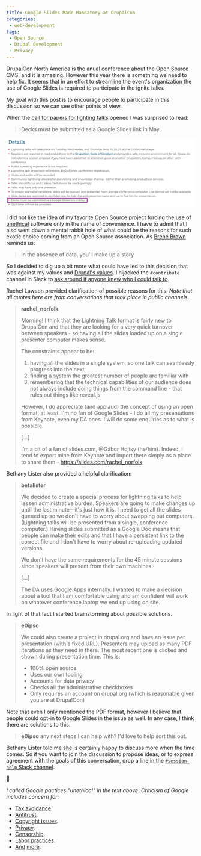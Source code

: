 ```yaml
---
title: Google Slides Made Mandatory at DrupalCon
categories:
 - web-development
tags:
 - Open Source
 - Drupal Development
 - Privacy
---
```

DrupalCon North America is the anual conference about the Open Source CMS, and
it is amazing. However this year there is something we need to help fix. It
seems that in an effort to streamline the event's organization the use of Google
Slides is required to participate in the ignite talks.

My goal with this post is to encourage people to participate in this discussion so
we can see other points of view.
<!-- more -->
When the [call for papers for lighting talks](https://events.drupal.org/minneapolis2020/program/lightning-talk-cfp)
opened I was surprised to read:

> Decks must be submitted as a Google Slides link in May.

![Screenshot of the C4P page](/assets/images/google-slides-dcon.png)

I did not like the idea of my favorite Open Source project forcing the use of [unethical](#unethical) software only in the name of
convenience. I have to admit that I also went down a mental rabbit hole of what could be the reasons for such exotic
choice coming from an Open Source association. As [Brené Brown](https://brenebrown.com) reminds us:

> In the absence of data, you'll make up a story

So I decided to dig up a bit more what could have led to this decision that was
against my values and [Drupal's values](https://www.drupal.org/values). I
hijacked the `#contribute` channel in Slack to [ask around
if anyone knew who I could talk to](https://drupal.slack.com/archives/C1BMUQ9U6/p1581367376196500).

Rachel Lawson provided clarification of possible reasons for this. _Note that all quotes here are from conversations
that took place in public channels_.

> **rachel_norfolk**
>
> Morning! I think that the Lightning Talk format is fairly new to DrupalCon and that they are looking for a very quick turnover between speakers - so having all the slides loaded up on a single presenter computer makes sense.
>
> The constraints appear to be:
> 
>   1. having all the slides in a single system, so one talk can seamlessly progress into the next
>   1. finding a system the greatest number of people are familiar with
>   1. remembering that the technical capabilities of our audience does not always include doing things from the command line - that rules out things like reveal.js
> 
> However, I do appreciate (and applaud) the concept of using an open format, at least. I'm no fan of Google Slides - I do all my presentations from Keynote, even my DA ones.
> I will do some enquiries as to what is possible.
>
> [...]
>
> I’m a bit of a fan of slides.com, @Gábor Hojtsy (he/him). Indeed, I tend to export mine from Keynote and import there
> simply as a place to share them - https://slides.com/rachel_norfolk

Bethany Lister also provided a helpful clarification:

> **betalister**
>
> We decided to create a special process for lightning talks to help lessen  administrative burden. Speakers are going to make changes up until the last minute—it's just how it is. I need to get all the slides queued up so we don't have to worry about swapping out computers. (Lightning talks will be presented from a single, conference computer.) Having slides submitted as a Google Doc means that people can make their edits and that I have a persistent link to the correct file and I don't have to worry about re-uploading updated versions.
>
> We don't have the same requirements for the 45 minute sessions since speakers will present from their own machines.
>
> [...]
>
> The DA uses Google Apps internally. I wanted to make a decision about a tool that I am comfortable using and am confident will work on whatever conference laptop we end up using on site.

In light of that fact I started brainstorming about possible solutions.

> **e0ipso**
>
> We could also create a project in drupal.org and have an issue per presentation (with a fixed URL). Presenters may upload as many PDF iterations as they need in there. The most recent one is clicked and shown during presentation time.
> This is:
> 
>   * 100% open source
>   * Uses our own tooling
>   * Accounts for data privacy
>   * Checks all the administrative checkboxes
>   * Only requires an account on drupal.org (which is reasonable given you are at DrupalCon)

Note that even I only mentioned the PDF format, however I believe that people could opt-in to Google Slides in the issue
as well. In any case, I think there are solutions to this.

> **e0ipso**
> any next steps I can help with? I'd love to help sort this out.

Bethany Lister told me she is certainly happy to discuss more when the time comes. So if you want to join the
discussion to propose ideas, or to express agreement with the goals of this conversation, drop a line in
the [`#session-help` Slack channel](https://drupal.slack.com/archives/CCTDENZK7).

🤞

<div id="unethical"></div>

_I called Google pactices "unethical" in the text above. Criticism of Google includes concern for:_

  - [Tax avoidance](https://en.wikipedia.org/wiki/Criticism_of_Google#Tax_avoidance).
  - [Antitrust](https://en.wikipedia.org/wiki/Criticism_of_Google#Antitrust).
  - [Copyright issues](https://en.wikipedia.org/wiki/Criticism_of_Google#Copyright_issues).
  - [Privacy](https://en.wikipedia.org/wiki/Criticism_of_Google#Privacy).
  - [Censorship](https://en.wikipedia.org/wiki/Criticism_of_Google#Censorship).
  - [Labor practices](https://en.wikipedia.org/wiki/Criticism_of_Google#Labor_practices).
  - [And](https://en.wikipedia.org/wiki/Criticism_of_Google#Criticism_of_search_engine) [more](https://en.wikipedia.org/wiki/Criticism_of_Google#Other).
